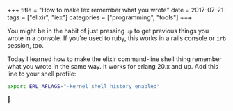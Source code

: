 +++
title = "How to make Iex remember what you wrote"
date = 2017-07-21
tags = ["elixir", "iex"]
categories = ["programming", "tools"]
+++

You might be in the habit of just pressing `up` to get previous things you wrote in a console. If you're used to ruby, this works in a rails console or `irb` session, too.

Today I learned how to make the elixir command-line shell thing remember what you wrote in the same way. It works for erlang 20.x and up. Add this line to your shell profile:

```bash
export ERL_AFLAGS="-kernel shell_history enabled"
```

🙂
